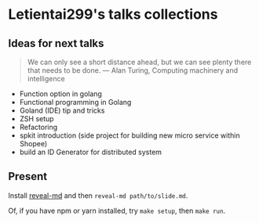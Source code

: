 # Letientai299's talks collections

## Ideas for next talks

> We can only see a short distance ahead, but we can see plenty there that
> needs to be done.
> ― Alan Turing, Computing machinery and intelligence

- Function option in golang
- Functional programming in Golang
- Goland (IDE) tip and tricks
- ZSH setup
- Refactoring
- spkit introduction (side project for building new micro service within Shopee)
- build an ID Generator for distributed system

## Present

Install [reveal-md](https://github.com/webpro/reveal-md)
and then `reveal-md path/to/slide.md`.

Of, if you have npm or yarn installed, try `make setup`, then `make run`.
